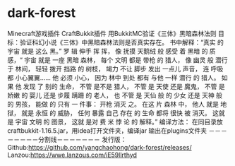 # dark-forest
Minecraft游戏插件
CraftBukkit插件
用BukkitMC验证《三体》黑暗森林法则
目标：验证科幻小说《三体》中黑暗森林法则是否真实存在。
书中解释：“真实 的 宇宙 就是 这么 黑。” 罗 辑 伸手 挥 挥， 像 抚摸 天鹅绒 般 感受 着 黑暗 的 质感，“ 宇宙 就是 一座 黑暗 森林， 每个 文明 都是 带枪 的 猎人， 像 幽灵 般 潜行 于 林间， 轻轻 拨开 挡路 的 树枝， 竭力 不让 脚步 发出 一点儿 声音， 连 呼吸 都 小心翼翼…… 他 必须 小心， 因为 林中 到处 都有 与他 一样 潜行 的 猎人。 如果 他 发现 了 别的 生命， 不管 是不是 猎人， 不管 是 天使 还是 魔鬼， 不管 是 娇嫩 的 婴儿 还是 步履 蹒跚 的 老人， 也 不管 是 天仙 般 的 少女 还是 天神 般 的 男孩， 能做 的 只有 一 件事： 开枪 消灭 之。 在这 片 森林 中， 他人 就是 地狱， 就是 永恒 的 威胁， 任何 暴露 自己 存在 的 生命 都将 很快 被 消灭。 这就 是 宇宙 文明 的 图景， 这就 是对 费 米 悖 论 的 解释。”
编译方法：
在同目录放craftbukkit-1.16.5.jar，用idea打开文件夹，编译jar
输出在plugins文件夹
－－－－－－－－分割线－－－－－－－
发行版：
Github:https://github.com/yangchaohong/dark-forest/releases/
Lanzou:https://wwe.lanzous.com/iE59llrthyd
